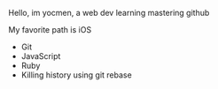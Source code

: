 Hello, im yocmen, a web dev learning mastering github

My favorite path is iOS

* Git
* JavaScript
* Ruby
* Killing history using git rebase
